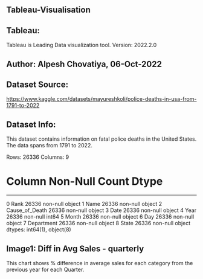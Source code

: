 ## Tableau-Visualisation
## Tableau:
Tableau is Leading Data visualization tool.
Version: 2022.2.0
## Author: Alpesh Chovatiya, 06-Oct-2022
## Dataset Source:
https://www.kaggle.com/datasets/mayureshkoli/police-deaths-in-usa-from-1791-to-2022
## Dataset Info:
This dataset contains information on fatal police deaths in the United States. The data spans from 1791 to 2022.

Rows: 26336
Columns: 9
#   Column          Non-Null Count  Dtype 
---  ------          --------------  ----- 
 0   Rank            26336 non-null  object
 1   Name            26336 non-null  object
 2   Cause_of_Death  26336 non-null  object
 3   Date            26336 non-null  object
 4   Year            26336 non-null  int64 
 5   Month           26336 non-null  object
 6   Day             26336 non-null  object
 7   Department      26336 non-null  object
 8   State           26336 non-null  object
dtypes: int64(1), object(8)

## Image1: Diff in Avg Sales - quarterly
This chart shows % difference in average sales for each category from the previous year for each Quarter.
